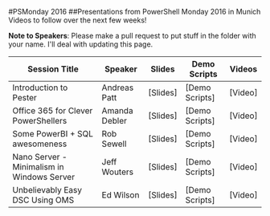 #PSMonday 2016
##Presentations from PowerShell Monday 2016 in Munich
Videos to follow over the next few weeks!

**Note to Speakers**: Please make a pull request to put stuff in the folder with your name. I'll deal with updating this page.

| Session Title  | Speaker | Slides | Demo Scripts | Videos |
| ------------- | ------------- | ------------- | ------------- | ------------- |
| Introduction to Pester | Andreas Patt  | [Slides] | [Demo Scripts] | [Video]
| Office 365 for Clever PowerShellers | Amanda Debler  | [Slides] | [Demo Scripts] | [Video]
| Some PowerBI + SQL awesomeness | Rob Sewell  | [Slides] | [Demo Scripts] | [Video]
| Nano Server - Minimalism in Windows Server | Jeff Wouters | [Slides] | [Demo Scripts] | [Video]
| Unbelievably Easy DSC Using OMS | Ed Wilson | [Slides] | [Demo Scripts] | [Video]
